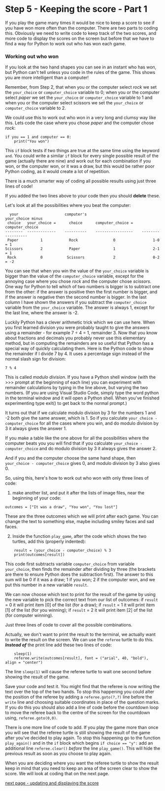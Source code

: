 # Step 5 - Keeping the score - Part 1

If you play the game many times it would be nice to keep a score to see if you have won more often than the computer. There are two parts to coding this. Obviously we need to write code to keep track of the two scores, and more code to display the scores on the screen but before that we have to find a way for Python to work out who has won each game.

### Working out who won

If you look at the two hand shapes you can see in an instant who has won, but Python can't tell unless you code in the rules of the game. This shows you are more intelligent than a computer!

Remember, from Step 2, that when you or the computer select *rock* we set the ```your_choice``` or ```computer_choice``` variable to 0; when you or the computer select *paper* we set the ```your_choice``` or ```computer_choice``` variable to 1 and when you or the computer select scissors we set the ```your_choice``` or ```computer_choice``` variable to 2.  

We could use this to work out who won in a very long and clumsy way like this. Lets code the case where you chose *paper* and the computer chose *rock*:
```
if you == 1 and computer == 0:
    print("You won")
```

This ```if``` block tests if two things are true at the same time using the keyword ```and```. You could write a similar ```if``` block for every single possible result of the game (actually there are nine) and work out for each combination if you won, or the computer won, or it was a draw, but this would be rather poor Python coding, as it would create a lot of repetition.

There is a much smarter way of coding all possible results using just three lines of code!

If you added the two lines above to your code then you should **delete** these.

Let's look at all the possibilities where you beat the computer:

```
  your                     computer's                         your_choice minus
 choice   your_choice =      choice      computer_choice =     computer_choice
--------  -------------    ----------    -----------------    ------------------
 Paper          1            Rock                0                 1-0 = 1
Scissors        2            Paper               1                 2-1 = 1
 Rock           0           Scissors             2                 0-2 = -2
```
You can see that when you win the value of the ```your_choice``` variable is bigger than the value of the ```computer_choice``` variable, except for the annoying case where you chose *rock* and the computer chose *scissors*.  One way for Python to tell which of two numbers is bigger is to subtract one from the other: if the answer is positive then the first number is bigger, and if the answer is negative then the second number is bigger. In the last column I have shown the answers if you subtract the ```computer_choice``` variable from the ```your_choice``` variable. The answer is always 1, except for the last line, where the answer is -2.

Luckily Python has a clever arithmetic trick which we can use here. When you first learned division you were probably taught to give the answers using a remainder - for example 7 ÷ 4 = 1, remainder 3. Now that you know about fractions and decimals you probably never use this elementary method, but in computing the remainders are so useful that Python has a special way of quickly calculating them. Here is the Python code to show the remainder if I divide 7 by 4. It uses a percentage sign instead of the normal slash sign for division:
```
7 % 4
```
This is called *modulo division*. If you have a Python shell window (with the >>> prompt at the beginning of each line) you can experiment with remainder calculations by typing in the line above, but varying the two numbers. (If you are using Visual Studio Code, simply type the word python in the terminal window and it will open a Python shell. When you've finished experimenting type exit() to get back to the normal prompt.)

It turns out that if we calculate modulo division by 3 for the numbers 1 and -2 both give the same answer, which is 1. So if you calculate ```your_choice - computer_choice``` for all the cases where you win, and do modulo division by 3 it always gives the answer 1. 

If you make a table like the one above for all the possibilities where the computer beats you you will find that if you calculate 
```your_choice - computer_choice``` and do modulo division by 3 it always gives the answer 2.

And if you and the computer choose the same hand shape, then ```your_choice - computer_choice``` gives 0, and modulo division by 3 also gives 0.

So, using this, here's how to work out who won with only three lines of code:
1. make another list, and put it after the lists of image files, near the beginning of your code:
```
outcomes = ["It was a draw", "You won", "You lost"]
```
These are the three outcomes which we will print after each game. You can change the text to something else, maybe including smiley faces and sad faces.

2. Inside the function ```play_game```, after the code which shows the two turtles, add this (properly indented):

```
    result = (your_choice - computer_choice) % 3
    print(outcomes[result])
```
This code first subtracts variable ```computer_choice``` from variable ```your_choice```, then finds the remainder after dividing by three (the brackets are there to ensure Python does the subtraction first). The answer to this sum will be 0 if it was a draw; 1 if you won; 2 if the computer won, and we put this number in a new variable ```result```.

We can now choose which text to print for the result of the game by using the new variable to pick the correct text from our list of outcomes: if ```result``` = 0 it will print item [0] of the list (for a draw); if ```result``` = 1 it will print item [1] of the list (for you winning); if ```result``` = 2 it will print item [2] of the list (for computer winning).

Just three lines of code to cover all the possible combinations.

Actually, we don't want to print the result to the terminal, we actually want to write the result on the screen. We can use the ```referee``` turtle to do this. **_Instead of_** the print line add these two lines of code:
```
    sleep(1)
    referee.write(outcomes[result], font = ("arial", 40, "bold"), align = "center")
```

The line ```sleep(1)``` will cause the referee turtle to wait one second before showing the result of the game.

Save your code and test it. You might find that the referee is now writing the text over the top of the two hands. To stop this happening you could alter the position of the referee by adding a ```referee.goto(?,?)``` line before the ```write``` line and choosing suitable coordinates in place of the question marks. If you do this you should also add a line of code before the countdown loop to move the referee back to the centre of the screen for the countdown using, ```referee.goto(0,0)```.

There is one more line of code to add. If you play the game more than once you will see that the referee turtle is still showing the result of the game after you've decided to play again. To stop this happening go to the function ```play_again()``` and in the ```if``` block which begins ```if choice == "y":``` add an additional line ```referee.clear()``` *before* the line ```play_game()```. This will hide the previous result as soon as you choose to play again.

When you are deciding where you want the referee turtle to show the result keep in mind that you need to keep an area of the screen clear to show the score. We will look at coding that on the next page.

[next page - updating and displaying the score](README2.md)